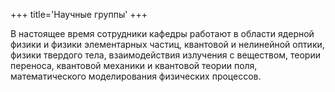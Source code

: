 +++
title='Научные группы'
+++

В настоящее время сотрудники кафедры работают в области ядерной физики и физики элементарных частиц, квантовой и нелинейной оптики, физики твердого тела,  взаимодействия излучения с веществом, теории переноса, квантовой механики и квантовой теории поля, математического моделирования физических процессов.  